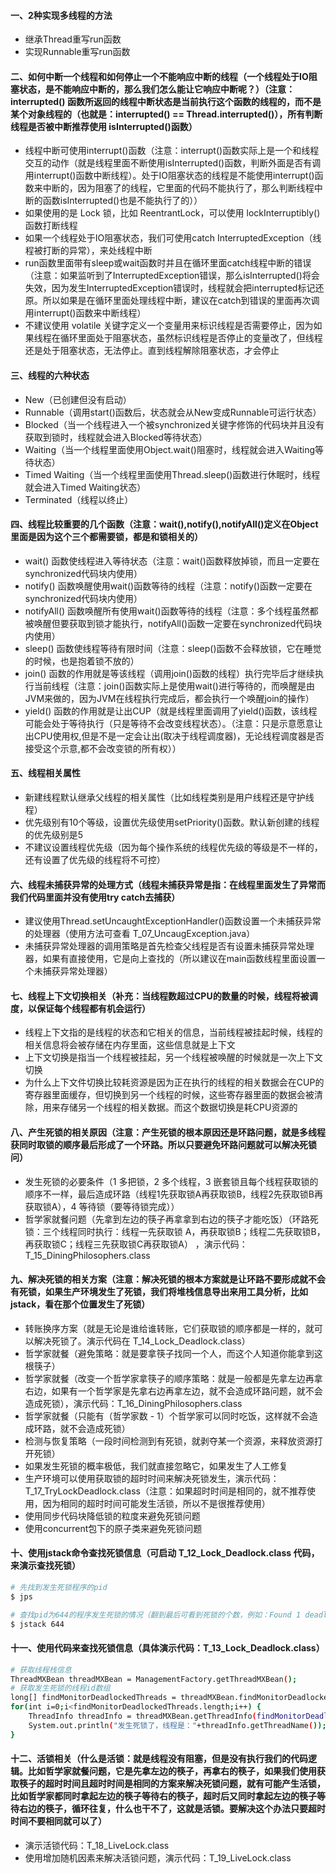 #### 一、2种实现多线程的方法
 - 继承Thread重写run函数
 - 实现Runnable重写run函数

#### 二、如何中断一个线程和如何停止一个不能响应中断的线程（一个线程处于IO阻塞状态，是不能响应中断的，那么我们怎么能让它响应中断呢？）（注意：interrupted() 函数所返回的线程中断状态是当前执行这个函数的线程的，而不是某个对象线程的（也就是：interrupted() == Thread.interrupted()），所有判断线程是否被中断推荐使用 isInterrupted()函数）
 - 线程中断可使用interrupt()函数（注意：interrupt()函数实际上是一个和线程交互的动作（就是线程里面不断使用isInterrupted()函数，判断外面是否有调用interrupt()函数中断线程）。处于IO阻塞状态的线程是不能使用interrupt()函数来中断的，因为阻塞了的线程，它里面的代码不能执行了，那么判断线程中断的函数isInterrupted()也是不能执行了的））
 - 如果使用的是 Lock 锁，比如 ReentrantLock，可以使用 lockInterruptibly() 函数打断线程
 - 如果一个线程处于IO阻塞状态，我们可使用catch InterruptedException（线程被打断的异常），来处线程中断
 - run函数里面带有sleep或wait函数时并且在循环里面catch线程中断的错误（注意：如果监听到了InterruptedException错误，那么isInterrupted()将会失效，因为发生InterruptedException错误时，线程就会把interrupted标记还原。所以如果是在循环里面处理线程中断，建议在catch到错误的里面再次调用interrupt()函数来中断线程）
 - 不建议使用 volatile 关键字定义一个变量用来标识线程是否需要停止，因为如果线程在循环里面处于阻塞状态，虽然标识线程是否停止的变量改了，但线程还是处于阻塞状态，无法停止。直到线程解除阻塞状态，才会停止
 
#### 三、线程的六种状态
 - New（已创建但没有启动）
 - Runnable（调用start()函数后，状态就会从New变成Runnable可运行状态）
 - Blocked（当一个线程进入一个被synchronized关键字修饰的代码块并且没有获取到锁时，线程就会进入Blocked等待状态）
 - Waiting（当一个线程里面使用Object.wait()阻塞时，线程就会进入Waiting等待状态）
 - Timed Waiting（当一个线程里面使用Thread.sleep()函数进行休眠时，线程就会进入Timed Waiting状态）
 - Terminated（线程以终止）
 
#### 四、线程比较重要的几个函数（注意：wait(),notify(),notifyAll()定义在Object里面是因为这个三个都需要锁，都是和锁相关的）
 - wait() 函数使线程进入等待状态（注意：wait()函数释放掉锁，而且一定要在synchronized代码块内使用）
 - notify() 函数唤醒使用wait()函数等待的线程（注意：notify()函数一定要在synchronized代码块内使用）
 - notifyAll() 函数唤醒所有使用wait()函数等待的线程（注意：多个线程虽然都被唤醒但要获取到锁才能执行，notifyAll()函数一定要在synchronized代码块内使用）
 - sleep() 函数使线程等待有限时间（注意：sleep()函数不会释放锁，它在睡觉的时候，也是抱着锁不放的）
 - join() 函数的作用就是等该线程（调用join()函数的线程）执行完毕后才继续执行当前线程（注意：join()函数实际上是使用wait()进行等待的，而唤醒是由JVM来做的，因为JVM在线程执行完成后，都会执行一个唤醒join的操作）
 - yield() 函数的作用就是让出CUP（就是线程里面调用了yield()函数，该线程可能会处于等待执行（只是等待不会改变线程状态）。（注意：只是示意愿意让出CPU使用权,但是不是一定会让出(取决于线程调度器)，无论线程调度器是否接受这个示意,都不会改变锁的所有权））
 
#### 五、线程相关属性
 - 新建线程默认继承父线程的相关属性（比如线程类别是用户线程还是守护线程）
 - 优先级别有10个等级，设置优先级使用setPriority()函数。默认新创建的线程的优先级别是5
 - 不建议设置线程优先级（因为每个操作系统的线程优先级的等级是不一样的，还有设置了优先级的线程将不可控）
 
#### 六、线程未捕获异常的处理方式（线程未捕获异常是指：在线程里面发生了异常而我们代码里面并没有使用try catch去捕获） 
 - 建议使用Thread.setUncaughtExceptionHandler()函数设置一个未捕获异常的处理器（使用方法可查看 T_07_UncaugException.java）
 - 未捕获异常处理器的调用策略是首先检查父线程是否有设置未捕获异常处理器，如果有直接使用，它是向上查找的（所以建议在main函数线程里面设置一个未捕获异常处理器）
 
#### 七、线程上下文切换相关（补充：当线程数超过CPU的数量的时候，线程将被调度，以保证每个线程都有机会运行）
 - 线程上下文指的是线程的状态和它相关的信息，当前线程被挂起时候，线程的相关信息将会被存储在内存里面，这些信息就是上下文
 - 上下文切换是指当一个线程被挂起，另一个线程被唤醒的时候就是一次上下文切换
 - 为什么上下文件切换比较耗资源是因为正在执行的线程的相关数据会在CUP的寄存器里面缓存，但切换到另一个线程的时候，这些寄存器里面的数据会被清除，用来存储另一个线程的相关数据。而这个数据切换是耗CPU资源的
 
#### 八、产生死锁的相关原因（注意：产生死锁的根本原因还是环路问题，就是多线程获同时取锁的顺序最后形成了一个环路。所以只要避免环路问题就可以解决死锁问）
 - 发生死锁的必要条件（1 多把锁，2 多个线程，3 嵌套锁且每个线程获取锁的顺序不一样，最后造成环路（线程1先获取锁A再获取锁B，线程2先获取锁B再获取锁A），4 等待锁（要等待锁完成））
 - 哲学家就餐问题（先拿到左边的筷子再拿拿到右边的筷子才能吃饭）（环路死锁：三个线程同时执行：线程一先获取锁 A，再获取锁B；线程二先获取锁B，再获取锁C；线程三先获取锁C再获取锁A） ，演示代码：T_15_DiningPhilosophers.class
 
#### 九、解决死锁的相关方案（注意：解决死锁的根本方案就是让环路不要形成就不会有死锁，如果生产环境发生了死锁，我们将堆栈信息导出来用工具分析，比如 jstack，看在那个位置发生了死锁）
 - 转账换序方案（就是无论是谁给谁转账，它们获取锁的顺序都是一样的，就可以解决死锁了。演示代码在 T_14_Lock_Deadlock.class）
 - 哲学家就餐（避免策略：就是要拿筷子找同一个人，而这个人知道你能拿到这根筷子）
 - 哲学家就餐（改变一个哲学家拿筷子的顺序策略：就是一般都是先拿左边再拿右边，如果有一个哲学家是先拿右边再拿左边，就不会造成环路问题，就不会造成死锁），演示代码：T_16_DiningPhilosophers.class
 - 哲学家就餐（只能有（哲学家数 - 1）个哲学家可以同时吃饭，这样就不会造成环路，就不会造成死锁）
 - 检测与恢复策略（一段时间检测到有死锁，就剥夺某一个资源，来释放资源打开死锁） 
 - 如果发生死锁的概率极低，我们就直接忽略它，如果发生了人工修复 
 - 生产环境可以使用获取锁的超时时间来解决死锁发生，演示代码：T_17_TryLockDeadlock.class（注意：如果超时时间是相同的，就不推荐使用，因为相同的超时时间可能发生活锁，所以不是很推荐使用）
 - 使用同步代码块降低锁的粒度来避免死锁问题
 - 使用concurrent包下的原子类来避免死锁问题
 
#### 十、使用jstack命令查找死锁信息（可启动 T_12_Lock_Deadlock.class 代码，来演示查找死锁）
```bash
# 先找到发生死锁程序的pid
$ jps         

# 查找pid为644的程序发生死锁的情况（翻到最后可看到死锁的个数，例如：Found 1 deadlock）
$ jstack 644  
```

#### 十一、使用代码来查找死锁信息（具体演示代码：T_13_Lock_Deadlock.class）
```bash
# 获取线程栈信息
ThreadMXBean threadMXBean = ManagementFactory.getThreadMXBean();
# 获取发生死锁的线程id数组
long[] findMonitorDeadlockedThreads = threadMXBean.findMonitorDeadlockedThreads();
for(int i=0;i<findMonitorDeadlockedThreads.length;i++) {
	ThreadInfo threadInfo = threadMXBean.getThreadInfo(findMonitorDeadlockedThreads[i]);
	System.out.println("发生死锁了，线程是："+threadInfo.getThreadName());
}
```

#### 十二、活锁相关（什么是活锁：就是线程没有阻塞，但是没有执行我们的代码逻辑。比如哲学家就餐问题，它是先拿左边的筷子，再拿右的筷子，如果我们使用获取筷子的超时时间且超时时间是相同的方案来解决死锁问题，就有可能产生活锁，比如哲学家都同时拿起左边的筷子等待右的筷子，超时后又同时拿起左边的筷子等待右边的筷子，循环往复，什么也干不了，这就是活锁。要解决这个办法只要超时时间不要相同就可以了）
 - 演示活锁代码：T_18_LiveLock.class
 - 使用增加随机因素来解决活锁问题，演示代码：T_19_LiveLock.class
